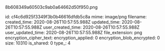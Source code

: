 8b608349a60503c9ab0a64662d50f950.png

id: cf4c6d925f3349f3b0b46616dfdb5c8a
mime: image/png
filename: 
created_time: 2020-08-26T10:57:55.988Z
updated_time: 2020-08-26T10:57:55.988Z
user_created_time: 2020-08-26T10:57:55.988Z
user_updated_time: 2020-08-26T10:57:55.988Z
file_extension: png
encryption_cipher_text: 
encryption_applied: 0
encryption_blob_encrypted: 0
size: 10310
is_shared: 0
type_: 4